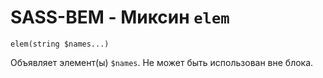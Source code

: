 # SASS-BEM - Миксин `elem`

`elem(string $names...)`

Объявляет элемент(ы) `$names`. Не может быть использован вне блока.